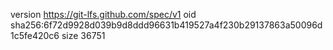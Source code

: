 version https://git-lfs.github.com/spec/v1
oid sha256:6f72d9928d039b9d8ddd96631b419527a4f230b29137863a50096d1c5fe420c6
size 36751
